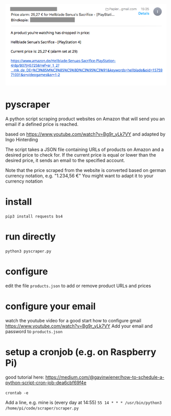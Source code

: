 ![alt text](https://github.com/Esshahn/pyscraper/blob/master/email-screenshot.png "E-Mail")


# pyscraper
A python script scraping product websites on Amazon that will send you an email if a defined price is reached.

based on https://www.youtube.com/watch?v=Bg9r_yLk7VY
and adapted by Ingo Hinterding


The script takes a JSON file containing URLs of products on Amazon
and a desired price to check for. If the current price is equal or
lower than the desired price, it sends an email to the specified account.

Note that the price scraped from the website is converted based on 
german currency notation, e.g. "1.234,56 €"
You might want to adapt it to your currency notation

# install
`pip3 install requests bs4`

# run directly
`python3 pyscraper.py`

# configure
edit the file `products.json` to add or remove product URLs and prices

# configure your email
watch the youtube video for a good start how to configure gmail
https://www.youtube.com/watch?v=Bg9r_yLk7VY
Add your email and password to `products.json`

# setup a cronjob (e.g. on Raspberry Pi)
good tutorial here: https://medium.com/@gavinwiener/how-to-schedule-a-python-script-cron-job-dea6cbf69f4e

`crontab -e`

Add a line, e.g. mine is (every day at 14:55)
`55 14 * * * /usr/bin/python3 /home/pi/code/scraper/scraper.py`
